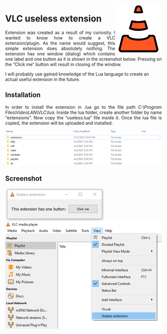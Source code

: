 <img width="150" align="right" title="VLC icon" src="./resources/vlc-player.png" alt_text="[Vlc icons created by Pixel perfect - Flaticon](https://www.flaticon.com/free-icons/vlc)"></img>

# VLC useless extension
<p align="justify">Extension was created as a result of my curiosity. I wanted to know how to create a VLC extension/plugin. As the name would suggest, this simple extension does absolutely nothing. The extension has one window (dialog) which contains one label and one button as it is shown in the screenshot below. Pressing on the “Click me“ button will result in closing of the window.

I will probably use gained knowledge of the Lua language to create an actual useful extension in the future. </p>

## Installation
<p align="justify">In order to install the extension in .lua go to the file path <i>C:\Program Files\VideoLAN\VLC\lua</i>. Inside the lua folder, create another folder by name “extensions”. Now copy the “useless.lua” file inside it. Once the lua file is copied, the extension will be uploaded and installed.</p>

<img src="./resources/vlc_ext_install.jpg" align="center">

## Screenshot
<img src="./resources/useless_extension_screenshot.jpg" align="center">
<img src="./resources/useless_extension_screenshot_2.jpg" align="top">